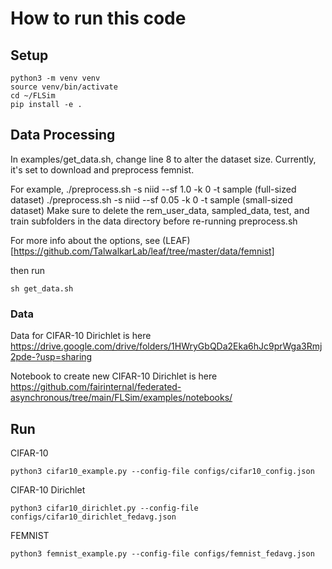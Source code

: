 # How to run this code
## Setup
```
python3 -m venv venv
source venv/bin/activate
cd ~/FLSim
pip install -e .
```

## Data Processing
In examples/get_data.sh, change line 8 to alter the dataset size. Currently, it's set to download and preprocess femnist.

For example,
./preprocess.sh -s niid --sf 1.0 -k 0 -t sample (full-sized dataset)
./preprocess.sh -s niid --sf 0.05 -k 0 -t sample (small-sized dataset)
Make sure to delete the rem_user_data, sampled_data, test, and train subfolders in the data directory before re-running preprocess.sh

For more info about the options, see (LEAF)[https://github.com/TalwalkarLab/leaf/tree/master/data/femnist]

then run
```
sh get_data.sh
```
### Data
Data for CIFAR-10 Dirichlet is here
https://drive.google.com/drive/folders/1HWryGbQDa2Eka6hJc9prWga3Rmj2pde-?usp=sharing

Notebook to create new CIFAR-10 Dirichlet is here
https://github.com/fairinternal/federated-asynchronous/tree/main/FLSim/examples/notebooks/

## Run
CIFAR-10

```
python3 cifar10_example.py --config-file configs/cifar10_config.json
```

CIFAR-10 Dirichlet
```
python3 cifar10_dirichlet.py --config-file configs/cifar10_dirichlet_fedavg.json
```

FEMNIST
```
python3 femnist_example.py --config-file configs/femnist_fedavg.json
```
